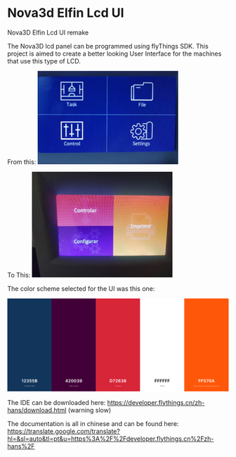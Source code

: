 # Nova3d Elfin Lcd UI
Nova3D Elfin Lcd UI remake

The Nova3D lcd panel can be programmed using flyThings SDK.
This project is aimed to create a better looking User Interface for the machines that use this type of LCD.

From this:
![preform_diagnostics_mode](images/before.JPG)

To This:
![preform_diagnostics_mode](images/after.jpg)

The color scheme selected for the UI was this one:

![preform_diagnostics_mode](images/colors.png)


The IDE can be downloaded here: https://developer.flythings.cn/zh-hans/download.html (warning slow)

The documentation is all in chinese and can be found here: https://translate.google.com/translate?hl=&sl=auto&tl=pt&u=https%3A%2F%2Fdeveloper.flythings.cn%2Fzh-hans%2F

